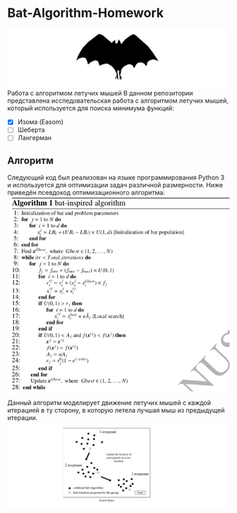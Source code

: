 # Bat-Algorithm-Homework
![Летучая мыш](https://github.com/Shar170/Bat-Algorithm-Homework/blob/master/bat.png)
Работа с алгоритмом летучих мышей
В данном репозитории представлена исследовательская работа с алгоритмом летучих мышей, который используется для поиска минимума функций:

- [x] Изома (Easom) 
- [ ] Шеберта
- [ ] Лангерман
## Алгоритм
Следующий код был реализован на языке программирования Python 3 и используется для оптимизации задач различной размерности. Ниже приведён псевдокод оптимизационного алгоритма:
![Псевдокод алгоритма](https://github.com/Shar170/Bat-Algorithm-Homework/blob/master/псевдокод.png)

Данный алгоритм моделирует движение летучих мышей с каждой итерацией в ту сторону, в которую летела лучшая мыш из предыдущей итерации.
 ![Иллюстрация работы алгоритма](https://github.com/Shar170/Bat-Algorithm-Homework/blob/master/иллюстрация%20метода.png)
